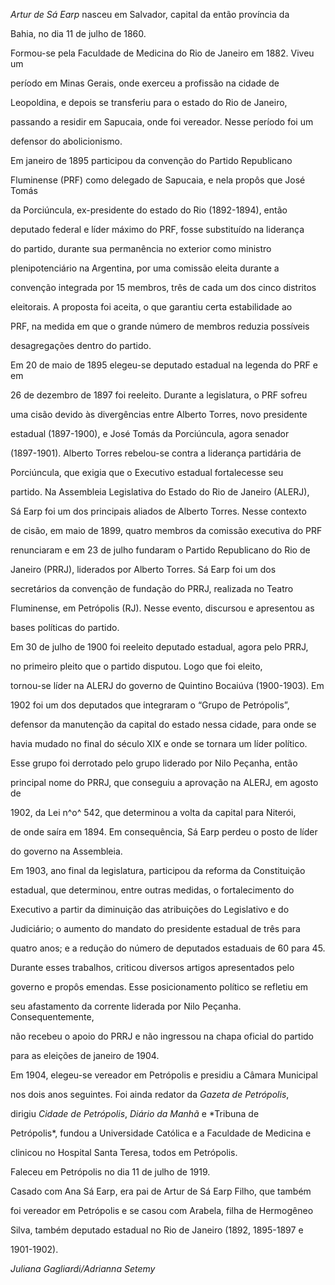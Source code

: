 

*Artur de Sá Earp* nasceu em Salvador, capital da então província da

Bahia, no dia 11 de julho de 1860.



Formou-se pela Faculdade de Medicina do Rio de Janeiro em 1882. Viveu um

período em Minas Gerais, onde exerceu a profissão na cidade de

Leopoldina, e depois se transferiu para o estado do Rio de Janeiro,

passando a residir em Sapucaia, onde foi vereador. Nesse período foi um

defensor do abolicionismo.



Em janeiro de 1895 participou da convenção do Partido Republicano

Fluminense (PRF) como delegado de Sapucaia, e nela propôs que José Tomás

da Porciúncula, ex-presidente do estado do Rio (1892-1894), então

deputado federal e líder máximo do PRF, fosse substituído na liderança

do partido, durante sua permanência no exterior como ministro

plenipotenciário na Argentina, por uma comissão eleita durante a

convenção integrada por 15 membros, três de cada um dos cinco distritos

eleitorais. A proposta foi aceita, o que garantiu certa estabilidade ao

PRF, na medida em que o grande número de membros reduzia possíveis

desagregações dentro do partido.



Em 20 de maio de 1895 elegeu-se deputado estadual na legenda do PRF e em

26 de dezembro de 1897 foi reeleito. Durante a legislatura, o PRF sofreu

uma cisão devido às divergências entre Alberto Torres, novo presidente

estadual (1897-1900), e José Tomás da Porciúncula, agora senador

(1897-1901). Alberto Torres rebelou-se contra a liderança partidária de

Porciúncula, que exigia que o Executivo estadual fortalecesse seu

partido. Na Assembleia Legislativa do Estado do Rio de Janeiro (ALERJ),

Sá Earp foi um dos principais aliados de Alberto Torres. Nesse contexto

de cisão, em maio de 1899, quatro membros da comissão executiva do PRF

renunciaram e em 23 de julho fundaram o Partido Republicano do Rio de

Janeiro (PRRJ), liderados por Alberto Torres. Sá Earp foi um dos

secretários da convenção de fundação do PRRJ, realizada no Teatro

Fluminense, em Petrópolis (RJ). Nesse evento, discursou e apresentou as

bases políticas do partido.



Em 30 de julho de 1900 foi reeleito deputado estadual, agora pelo PRRJ,

no primeiro pleito que o partido disputou. Logo que foi eleito,

tornou-se líder na ALERJ do governo de Quintino Bocaiúva (1900-1903). Em

1902 foi um dos deputados que integraram o “Grupo de Petrópolis”,

defensor da manutenção da capital do estado nessa cidade, para onde se

havia mudado no final do século XIX e onde se tornara um líder político.

Esse grupo foi derrotado pelo grupo liderado por Nilo Peçanha, então

principal nome do PRRJ, que conseguiu a aprovação na ALERJ, em agosto de

1902, da Lei n^o^ 542, que determinou a volta da capital para Niterói,

de onde saíra em 1894. Em consequência, Sá Earp perdeu o posto de líder

do governo na Assembleia.



Em 1903, ano final da legislatura, participou da reforma da Constituição

estadual, que determinou, entre outras medidas, o fortalecimento do

Executivo a partir da diminuição das atribuições do Legislativo e do

Judiciário; o aumento do mandato do presidente estadual de três para

quatro anos; e a redução do número de deputados estaduais de 60 para 45.

Durante esses trabalhos, criticou diversos artigos apresentados pelo

governo e propôs emendas. Esse posicionamento político se refletiu em

seu afastamento da corrente liderada por Nilo Peçanha. Consequentemente,

não recebeu o apoio do PRRJ e não ingressou na chapa oficial do partido

para as eleições de janeiro de 1904.



Em 1904, elegeu-se vereador em Petrópolis e presidiu a Câmara Municipal

nos dois anos seguintes. Foi ainda redator da *Gazeta de Petrópolis*,

dirigiu *Cidade de Petrópolis*, *Diário da Manhã* e *Tribuna de

Petrópolis*, fundou a Universidade Católica e a Faculdade de Medicina e

clinicou no Hospital Santa Teresa, todos em Petrópolis.



Faleceu em Petrópolis no dia 11 de julho de 1919.



Casado com Ana Sá Earp, era pai de Artur de Sá Earp Filho, que também

foi vereador em Petrópolis e se casou com Arabela, filha de Hermogêneo

Silva, também deputado estadual no Rio de Janeiro (1892, 1895-1897 e

1901-1902).



*Juliana Gagliardi/Adrianna Setemy*



